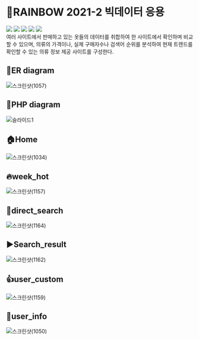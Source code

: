 # 🌈RAINBOW 2021-2 빅데이터 응용
<img src="https://img.shields.io/badge/HTML-E34F26?style=flat-square&logo=html5&logoColor=white"/> <img src="https://img.shields.io/badge/XAMPP-FB7A24?style=flat-square&logo=XAMPP&logoColor=white"/> <img src="https://img.shields.io/badge/PHP-777BB4?style=flat-square&logo=PHP&logoColor=white"/> <img src="https://img.shields.io/badge/MySQL-4479A1?style=flat-square&logo=MySQL&logoColor=white"/> <img src="https://img.shields.io/badge/Apache-D22128?style=flat-square&logo=Apache&logoColor=white"/> <br/>
여러 사이트에서 판매하고 있는 옷들의 데이터를 취합하여 한 사이트에서 확인하며 비교할 수 있으며, 의류의 가격이나, 실제 구매자수나 검색어 순위를 분석하여 현재 트렌드를 확인할 수 있는 의류 정보 제공 사이트를 구성한다.
## 📝ER diagram
![스크린샷(1057)](https://user-images.githubusercontent.com/71166763/143189376-0d6f1164-3f68-4666-8617-83201481c350.png)  

## 📃PHP diagram
![슬라이드1](https://user-images.githubusercontent.com/71166763/143732871-3e80f979-929b-429a-95bc-8bd71e9dd658.PNG)  

## 🏠Home
![스크린샷(1034)](https://user-images.githubusercontent.com/71166763/142758355-3f64c464-6855-4ee2-afb2-11fae29186c9.png)  

## 🔥week_hot
![스크린샷(1157)](https://user-images.githubusercontent.com/71166763/146755118-3abeca1a-243d-4379-8b70-b946c2bd2515.png)  

## 🔎direct_search
![스크린샷(1164)](https://user-images.githubusercontent.com/71166763/146756480-11d8bf9d-f7bd-474e-93ff-707829efc1fc.png)  

## ▶Search_result
![스크린샷(1162)](https://user-images.githubusercontent.com/71166763/146756269-9ca5ceea-4e17-4307-9a2e-d117ef941b29.png)  

## 👍user_custom 
![스크린샷(1159)](https://user-images.githubusercontent.com/71166763/146755383-39258f34-6218-4931-b58a-9248cdc04850.png)  

## 🙎‍user_info
![스크린샷(1050)](https://user-images.githubusercontent.com/71166763/142758449-c5059641-118a-4070-a153-5fa25cf1ddce.png)  

